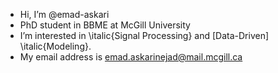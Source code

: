 - Hi, I’m @emad-askari
- PhD student in BBME at McGill University
- I’m interested in \italic{Signal Processing} and [Data-Driven] \italic{Modeling}.
- My email address is emad.askarinejad@mail.mcgill.ca

<!---
emad-askari/emad-askari is a ✨ special ✨ repository because its `README.md` (this file) appears on your GitHub profile.
You can click the Preview link to take a look at your changes.
--->
